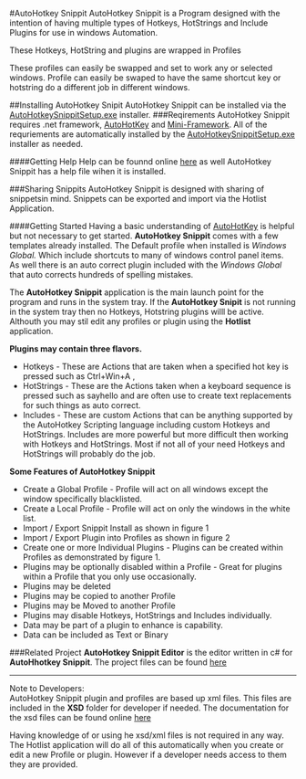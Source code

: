 #AutoHotkey Snippit
AutoHotkey Snippit is a Program designed with the intention of having multiple types of Hotkeys, HotStrings and Include Plugins for use in windows Automation. 

These Hotkeys, HotString and plugins are wrapped in Profiles

These profiles can easily be swapped  and set to work any or selected windows. Profile can easily be swaped to have the same shortcut key or hotstring do a different job in different windows.

##Installing AutoHotkey Snipit
AutoHotkey Snippit can be installed via the [AutoHotkeySnippitSetup.exe][1] installer.
###Reqirements
AutoHotkey Snippit requires .net framework, [AutoHotKey][3] and [Mini-Framework][4].  All of the requriements are automatically installed by the [AutoHotkeySnippitSetup.exe][1] installer as needed.

####Getting Help
Help can be founnd online [here][2] as well AutoHotkey Snippit has a help file wihen it is installed.

###Sharing Snippits
AutoHotkey Snippit is designed with sharing of snippetsin mind. Snippets can be exported and import via the Hotlist Application.

####Getting Started
Having a basic understanding of [AutoHotKey][3] is helpful but not necessary to get started. **AutoHotkey Snippit** comes with a few templates already installed. The Default profile when installed is *Windows Global.* Which include shortcuts to many of windows control panel items.  
As well there is an auto correct plugin included with the *Windows Global* that auto corrects hundreds of spelling mistakes.

The **AutoHotkey Snippit** application is the main launch point for the program and runs in the system tray. If the **AutoHotkey Snipit** is not running in the system tray then no Hotkeys, Hotstring plugins willl be active. Althouth you may stil edit any profiles or plugin using the **Hotlist** application.

**Plugins may contain three flavors.**

* Hotkeys - These are Actions that are taken when a specified hot key is pressed such as Ctrl+Win+A , 
* HotStrings - These are the Actions taken when a keyboard sequence is pressed such as sayhello and are often use to create text replacements for such things as auto correct.
* Includes - These are custom Actions that can be anything supported by the AutoHotkey Scripting language including custom Hotkeys and HotStrings. Includes are more powerful but more difficult then working with Hotkeys and HotStrings. Most if not all of your need Hotkeys and HotStrings will probably do the job. 

**Some Features of AutoHotkey Snippit**

* Create a Global Profile - Profile will act on all windows except the window specifically blacklisted. 
* Create a Local Profile - Profile will act on only the windows in the white list. 
* Import / Export Snippit Install as shown in figure 1 
* Import / Export Plugin into Profiles as shown in figure 2 
* Create one or more Individual Plugins - Plugins can be created within Profiles as demonstrated by figure 1. 
* Plugins may be optionally disabled within a Profile - Great for plugins within a Profile that you only use occasionally. 
* Plugins may be deleted 
* Plugins may be copied to another Profile 
* Plugins may be Moved to another Profile 
* Plugins may disable Hotkeys, HotStrings and Includes individually. 
* Data may be part of a plugin to enhance is capability. 
* Data can be included as Text or Binary 

###Related Project
**AutoHotkey Snippit Editor** is the editor written in c# for **AutoHhotkey Snippit**. The project files can be found [here][6]

___
Note to Developers:  
AutoHotkey Snippit plugin and profiles are based up xml files. This files are included in the **XSD** folder for developer if needed. The documentation for the xsd files can be found online [here][5]

Having knowledge of or using he xsd/xml files is not required in any way. The Hotlist application will do all of this automatically when you create or edit a new Profile or plugin. However if a developer needs access to them they are provided.

[1]:https://github.com/Amourspirit/AutoHotkey-Snippit/raw/master/Bin/Stable/Latest/AutoHotkeySnippitSetup.exe
[2]:https://amourspirit.github.io/AutoHotkey-Snippit
[3]:https://autohotkey.com
[4]:https://github.com/Amourspirit/Mini-Framework
[5]:https://amourspirit.github.io/AutoHotkey-Snippit/xsd_docs/
[6]:https://github.com/Amourspirit/AutoHotkey-Snippit-Editor